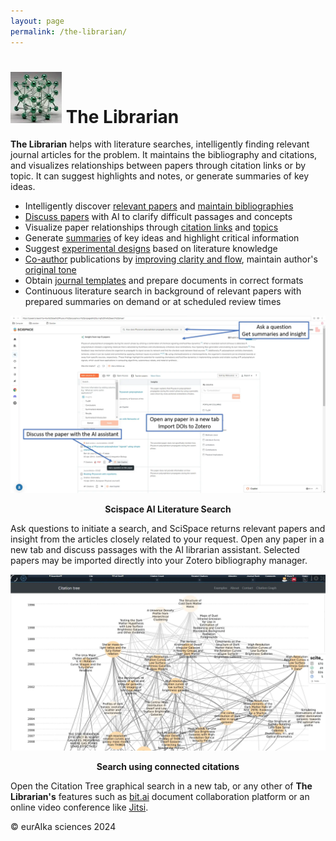 ```yaml
---
layout: page
permalink: /the-librarian/
---
```




# ![eurAIka-logo-small](/assets/img/site/eurAIka-logo-small.webp) The Librarian

**The Librarian** helps with literature searches, intelligently finding relevant journal articles for the problem. It maintains the bibliography and citations, and visualizes relationships between papers through citation links or by topic. It can suggest highlights and notes, or generate summaries of key ideas. 

- Intelligently discover [relevant papers](https://typeset.io/) and [maintain bibliographies](https://github.com/mgmeyers/obsidian-zotero-integration)
- [Discuss papers](https://www.chatpdf.com/) with AI to clarify difficult passages and concepts
- Visualize paper relationships through [citation links](https://www.citationtree.org/) and [topics](https://citationgecko.azurewebsites.net/)
- Generate [summaries](https://sassbook.com/ai-summarizer) of key ideas and highlight critical information
- Suggest [experimental designs](https://news.uchicago.edu/story/human-aware-ai-helps-accelerate-scientific-discoveries-new-research-shows) based on literature knowledge
- [Co-author](https://isaaceditor.com/) publications by [improving clarity and flow](https://strut.so/), maintain author's [original tone](https://www.expresso-app.org/)
- Obtain [journal templates](https://www.overleaf.com/latex/templates/tagged/academic-journal) and prepare documents in correct formats
- Continuous literature search in background of relevant papers with prepared summaries on demand or at scheduled review times



![scispace-lit-search](/assets/img/site/scispace-lit-search.webp)

<p align = "center"><b>Scispace AI Literature Search</b></p>



Ask questions to initiate a search, and SciSpace returns relevant papers and insight from the articles closely related to your request. Open any paper in a new tab and discuss passages with the AI librarian assistant. Selected papers may be imported directly into your Zotero bibliography manager. 



![citation-tree](/assets/img/site/citation-tree.webp)



<p align = "center"><b>Search using connected citations</b></p>

Open the Citation Tree graphical search in a new tab, or any other of **The Librarian's** features such as [bit.ai](https://bit.ai/) document collaboration platform or an online video conference like [Jitsi](https://jitsi.org/).

© eurAIka sciences 2024